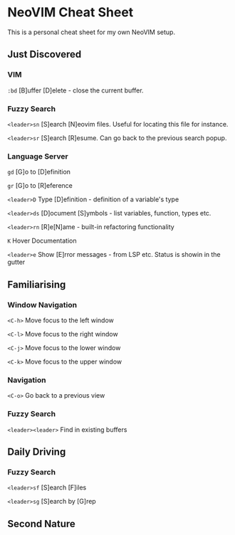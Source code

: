 # NeoVIM Cheat Sheet

This is a personal cheat sheet for my own NeoVIM setup.


## Just Discovered

### VIM

`:bd` [B]uffer [D]elete - close the current buffer.


### Fuzzy Search

`<leader>sn` [S]earch [N]eovim files. Useful for locating this file for instance.

`<leader>sr` [S]earch [R]esume. Can go back to the previous search popup.


### Language Server

`gd` [G]o to [D]efinition

`gr` [G]o to [R]eference

`<leader>D` Type [D]efinition - definition of a variable's type

`<leader>ds` [D]ocument [S]ymbols - list variables, function, types etc.

`<leader>rn` [R]e[N]ame - built-in refactoring functionality

`K` Hover Documentation

`<leader>e` Show [E]rror messages - from LSP etc. Status is showin in the gutter


## Familiarising


### Window Navigation

`<C-h>` Move focus to the left window

`<C-l>` Move focus to the right window

`<C-j>` Move focus to the lower window

`<C-k>` Move focus to the upper window


### Navigation

`<C-o>` Go back to a previous view


### Fuzzy Search

`<leader><leader>` Find in existing buffers


## Daily Driving


### Fuzzy Search

`<leader>sf` [S]earch [F]iles

`<leader>sg` [S]earch by [G]rep





## Second Nature
